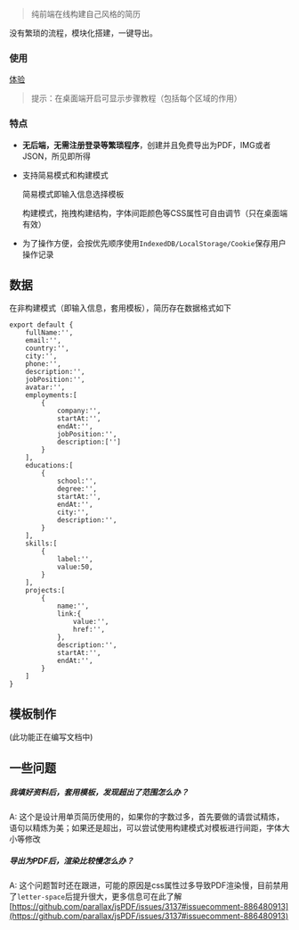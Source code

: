> 纯前端在线构建自己风格的简历

没有繁琐的流程，模块化搭建，一键导出。


### 使用

[体验](http://stonehank.github.io/diy-resume/)

> 提示：在桌面端开启可显示步骤教程（包括每个区域的作用）

### 特点

* **无后端，无需注册登录等繁琐程序**，创建并且免费导出为PDF，IMG或者JSON，所见即所得

* 支持简易模式和构建模式

    简易模式即输入信息选择模板
    
    构建模式，拖拽构建结构，字体间距颜色等CSS属性可自由调节（只在桌面端有效）
    
* 为了操作方便，会按优先顺序使用`IndexedDB/LocalStorage/Cookie`保存用户操作记录 

## 数据

在非构建模式（即输入信息，套用模板），简历存在数据格式如下

```
export default {
    fullName:'',
    email:'',
    country:'',
    city:'',
    phone:'',
    description:'',
    jobPosition:'',
    avatar:'',
    employments:[
        {
            company:'',
            startAt:'',
            endAt:'',
            jobPosition:'',
            description:['']
        }
    ],
    educations:[
        {
            school:'',
            degree:'',
            startAt:'',
            endAt:'',
            city:'',
            description:'',
        }
    ],
    skills:[
        {
            label:'',
            value:50,
        }
    ],
    projects:[
        {
            name:'',
            link:{
                value:'',
                href:'',
            },
            description:'',
            startAt:'',
            endAt:'',
        }
    ]
}

```

## 模板制作

(此功能正在编写文档中)


## 一些问题

##### 我填好资料后，套用模板，发现超出了范围怎么办？

A: 这个是设计用单页简历使用的，如果你的字数过多，首先要做的请尝试精炼，语句以精炼为美；如果还是超出，可以尝试使用构建模式对模板进行间距，字体大小等修改

##### 导出为PDF后，渲染比较慢怎么办？

A: 这个问题暂时还在跟进，可能的原因是css属性过多导致PDF渲染慢，目前禁用了`letter-space`后提升很大，更多信息可在此了解[https://github.com/parallax/jsPDF/issues/3137#issuecomment-886480913](https://github.com/parallax/jsPDF/issues/3137#issuecomment-886480913)

